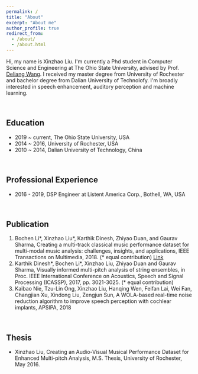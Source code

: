 ```yaml
---
permalink: /
title: "About"
excerpt: "About me"
author_profile: true
redirect_from: 
  - /about/
  - /about.html
---
```

Hi, my name is Xinzhao Liu. I'm currently a Phd student in Computer Science and Engineering at The Ohio State University, advised by Prof. [Deliang Wang](https://web.cse.ohio-state.edu/~wang.77/). I received my master degree from University of Rochester and bachelor degree from Dalian University of Technolofy. I'm broadly interested in speech enhancement, auditory perception and machine learning. 
<p>&nbsp;</p>

**Education**
------
* 2019 ~ current, The Ohio State University, USA<br>
* 2014 ~ 2016, University of Rochester, USA<br>
* 2010 ~ 2014, Dalian University of Technology,  China<br>
<p>&nbsp;</p>


**Professional Experience**
------
* 2016 - 2019, DSP Engineer at Listent America Corp., Bothell, WA, USA
<p>&nbsp;</p>


**Publication**
------
1. Bochen Li*, Xinzhao Liu*, Karthik Dinesh, Zhiyao Duan, and Gaurav Sharma, Creating a multi-track classical music performance dataset for multi-modal music analysis: challenges, insights, and applications, IEEE Transactions on Multimedia, 2018. (* equal contribution) [Link](http://www2.ece.rochester.edu/projects/air/projects/URMP.html)
1. Karthik Dinesh*, Bochen Li*, Xinzhao Liu, Zhiyao Duan and Gaurav Sharma, Visually informed multi-pitch analysis of string ensembles, in Proc. IEEE International Conference on Acoustics, Speech and Signal Processing (ICASSP), 2017, pp. 3021-3025. (* equal contribution)
1. Kaibao Nie, Tzu-Lin Ong, Xinzhao Liu, Hanqing Wen, Feifan Lai, Wei Fan, Changjian Xu, Xindong Liu, Zengjun Sun, A WOLA-based real-time noise reduction algorithm to improve speech perception with cochlear implants, APSIPA, 2018
<p>&nbsp;</p>


**Thesis**
-------
* Xinzhao Liu, Creating an Audio-Visual Musical Performance Dataset for Enhanced Multi-pitch Analysis, M.S. Thesis, University of Rochester, May 2016. 



